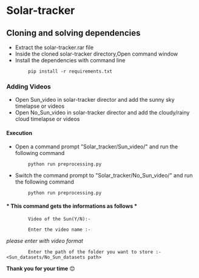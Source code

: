 # Solar-tracker
## Cloning and solving dependencies

<ul>
        <li>Extract the solar-tracker.rar file</li>
        <li>Inside the cloned solar-tracker directory,Open command window</li>
        <li>Install the dependencies with command line</li>
</ul>


```
        pip install -r requirements.txt
```
### Adding Videos

<ul>
        <li>Open Sun_video in solar-tracker director and add the sunny sky timelapse or videos</li>
        <li>Open No_Sun_video in solar-tracker director and add the cloudy/rainy cloud timelapse or videos</li>
</ul>

#### Execution
<ul>
        <li>Open a command prompt "Solar_tracker/Sun_video/" and run the following command</li>
</ul>

```
        python run preprocessing.py
```

<ul>
        <li>Switch the command prompt to "Solar_tracker/No_Sun_video/" and run the following command</li>
</ul>

```
        python run preprocessing.py
```

#### * This command gets the informations as follows *

```
        Video of the Sun(Y/N):-
```

```
        Enter the video name :-
```

 *please enter with video format* 

```
        Enter the path of the folder you want to store :- <Sun_datasets/No_Sun_datasets path>
```
**Thank you for your time** :blush:   
